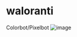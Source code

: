 # waloranti
Colorbot/Pixelbot
![image](https://user-images.githubusercontent.com/32984127/194915325-7b99d13e-aa4b-4f27-999a-4e606695220d.png)
